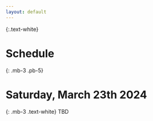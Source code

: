 ```yaml
---
layout: default
---
```

{:.text-white}
# Schedule

{: .mb-3 .pb-5}
# Saturday, March 23th 2024

{: .mb-3 .text-white}
TBD
